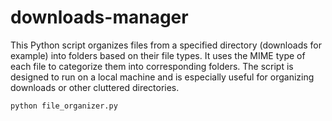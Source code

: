 # downloads-manager

This Python script organizes files from a specified directory (downloads for example) into folders based on their file types. It uses the MIME type of each file to categorize them into corresponding folders. The script is designed to run on a local machine and is especially useful for organizing downloads or other cluttered directories.

```bash
python file_organizer.py
